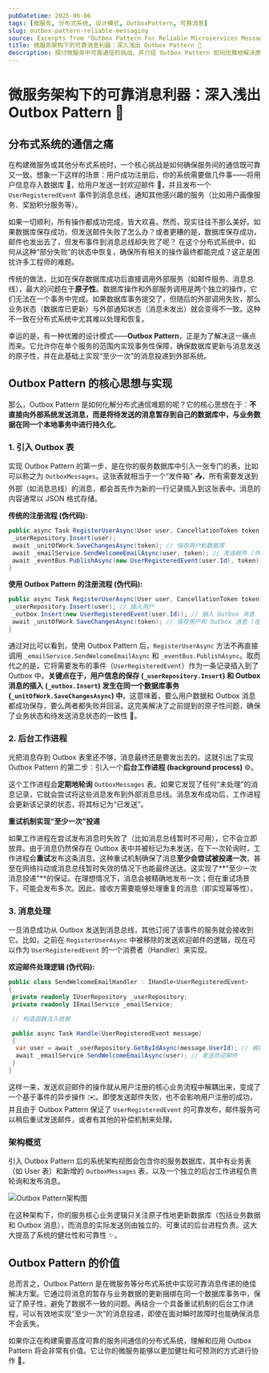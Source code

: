 ```yaml
---
pubDatetime: 2025-06-06
tags: [微服务, 分布式系统, 设计模式, OutboxPattern, 可靠消息]
slug: outbox-pattern-reliable-messaging
source: Excerpts from "Outbox Pattern For Reliable Microservices Messaging"
title: 微服务架构下的可靠消息利器：深入浅出 Outbox Pattern 🚀
description: 探讨微服务中可靠通信的挑战，并介绍 Outbox Pattern 如何优雅地解决原子性更新数据库与发送消息的问题，实现可靠的“至少一次”消息投递。
---
```


# 微服务架构下的可靠消息利器：深入浅出 Outbox Pattern 🚀

## 分布式系统的通信之痛

在构建微服务或其他分布式系统时，一个核心挑战是如何确保服务间的通信既可靠又一致。想象一下这样的场景：用户成功注册后，你的系统需要做几件事——将用户信息存入数据库 💾，给用户发送一封欢迎邮件 📧，并且发布一个 `UserRegisteredEvent` 事件到消息总线，通知其他感兴趣的服务（比如用户画像服务、奖励积分服务等）。

如果一切顺利，所有操作都成功完成，皆大欢喜。然而，现实往往不那么美好。如果数据库保存成功，但发送邮件失败了怎么办？或者更糟的是，数据库保存成功，邮件也发出去了，但发布事件到消息总线却失败了呢？ 在这个分布式系统中，如何从这种“部分失败”的状态中恢复，确保所有相关的操作最终都能完成？这正是困扰许多工程师的难题。

传统的做法，比如在保存数据库成功后直接调用外部服务（如邮件服务、消息总线），最大的问题在于**原子性**。数据库操作和外部服务调用是两个独立的操作，它们无法在一个事务中完成。如果数据库事务提交了，但随后的外部调用失败，那么业务状态（数据库已更新）与外部通知状态（消息未发出）就会变得不一致。这种不一致在分布式系统中尤其难以处理和恢复。

幸运的是，有一种优雅的设计模式——**Outbox Pattern**，正是为了解决这一痛点而来。它允许你在单个服务的范围内实现事务性保障，确保数据库更新与消息发送的原子性，并在此基础上实现“至少一次”的消息投递到外部系统。

## Outbox Pattern 的核心思想与实现

那么，Outbox Pattern 是如何化解分布式通信难题的呢？它的核心思想在于：**不直接向外部系统发送消息，而是将待发送的消息暂存到自己的数据库中，与业务数据在同一个本地事务中进行持久化**。

### 1. 引入 Outbox 表

实现 Outbox Pattern 的第一步，是在你的服务数据库中引入一张专门的表，比如可以称之为 `OutboxMessages`。这张表就相当于一个“发件箱” 📤，所有需要发送到外部（如消息总线）的消息，都会首先作为新的一行记录插入到这张表中。消息的内容通常以 JSON 格式存储。

**传统的注册流程 (伪代码):**

```csharp
public async Task RegisterUserAsync(User user, CancellationToken token) {
 _userRepository.Insert(user);
 await _unitOfWork.SaveChangesAsync(token); // 保存用户到数据库
 await _emailService.SendWelcomeEmailAsync(user, token); // 发送邮件 (外部调用)
 await _eventBus.PublishAsync(new UserRegisteredEvent(user.Id), token); // 发布事件 (外部调用)
}
```

**使用 Outbox Pattern 的注册流程 (伪代码):**

```csharp
public async Task RegisterUserAsync(User user, CancellationToken token) {
 _userRepository.Insert(user); // 插入用户
 _outbox.Insert(new UserRegisteredEvent(user.Id)); // 插入 Outbox 消息
 await _unitOfWork.SaveChangesAsync(token); // 保存用户和 Outbox 消息 (在同一个事务中)
}
```

通过对比可以看到，使用 Outbox Pattern 后，`RegisterUserAsync` 方法不再直接调用 `_emailService.SendWelcomeEmailAsync` 和 `_eventBus.PublishAsync`。取而代之的是，它将需要发布的事件（`UserRegisteredEvent`）作为一条记录插入到了 Outbox 中。**关键点在于，用户信息的保存 (`_userRepository.Insert`) 和 Outbox 消息的插入 (`_outbox.Insert`) 发生在同一个数据库事务 (`_unitOfWork.SaveChangesAsync`) 中**。这意味着，要么用户数据和 Outbox 消息都成功保存，要么两者都失败并回滚。这完美解决了之前提到的原子性问题，确保了业务状态和待发送消息状态的一致性 💯。

### 2. 后台工作进程

光把消息存到 Outbox 表里还不够，消息最终还是要发出去的。这就引出了实现 Outbox Pattern 的第二步：引入一个**后台工作进程 (background process)** ⚙️。

这个工作进程会**定期地轮询** `OutboxMessages` 表。如果它发现了任何“未处理”的消息记录，它就会尝试将这些消息发布到外部消息总线。消息发布成功后，工作进程会更新该记录的状态，将其标记为“已发送”。

**重试机制实现“至少一次”投递**

如果工作进程在尝试发布消息时失败了（比如消息总线暂时不可用），它不会立即放弃。由于消息仍然保存在 Outbox 表中并被标记为未发送，在下一次轮询时，工作进程会**重试**发布这条消息。这种重试机制确保了消息**至少会尝试被投递一次**，甚至在网络抖动或消息总线暂时失效的情况下也能最终送达。这实现了**“至少一次消息投递”**的保证。在理想情况下，消息会被精确地发布一次；但在重试场景下，可能会发布多次。因此，接收方需要能够处理重复的消息（即实现幂等性）。

### 3. 消息处理

一旦消息成功从 Outbox 发送到消息总线，其他订阅了该事件的服务就会接收到它。比如，之前在 `RegisterUserAsync` 中被移除的发送欢迎邮件的逻辑，现在可以作为 `UserRegisteredEvent` 的一个消费者（Handler）来实现。

**欢迎邮件处理逻辑 (伪代码):**

```csharp
public class SendWelcomeEmailHandler : IHandle<UserRegisteredEvent>
{
 private readonly IUserRepository _userRepository;
 private readonly IEmailService _emailService;

 // 构造函数注入依赖

 public async Task Handle(UserRegisteredEvent message)
 {
  var user = await _userRepository.GetByIdAsync(message.UserId); // 根据事件中的用户 ID 获取用户数据
  await _emailService.SendWelcomeEmailAsync(user); // 发送欢迎邮件
 }
}
```

这样一来，发送欢迎邮件的操作就从用户注册的核心业务流程中解耦出来，变成了一个基于事件的异步操作 ✉️。即使发送邮件失败，也不会影响用户注册的成功，并且由于 Outbox Pattern 保证了 `UserRegisteredEvent` 的可靠发布，邮件服务可以稍后重试发送邮件，或者有其他的补偿机制来处理。

### 架构概览

引入 Outbox Pattern 后的系统架构视图会包含你的服务数据库，其中有业务表（如 User 表）和新增的 `OutboxMessages` 表，以及一个独立的后台工作进程负责轮询和发布消息。

![Outbox Pattern架构图](https://www.milanjovanovic.tech/blogs/mnw_026/outbox.png?imwidth=3840)

在这种架构下，你的服务核心业务逻辑只关注原子性地更新数据库（包括业务数据和 Outbox 消息），而消息的实际发送则由独立的、可重试的后台进程负责。这大大提高了系统的健壮性和可靠性 ✨。

## Outbox Pattern 的价值

总而言之，Outbox Pattern 是在微服务等分布式系统中实现可靠消息传递的绝佳解决方案。它通过将消息的暂存与业务数据的更新捆绑在同一个数据库事务中，保证了原子性，避免了数据不一致的问题。再结合一个具备重试机制的后台工作进程，可以有效地实现“至少一次”的消息投递，即使在面对瞬时故障时也能确保消息不会丢失。

如果你正在构建需要高度可靠的服务间通信的分布式系统，理解和应用 Outbox Pattern 将会非常有价值。它让你的微服务能够以更加健壮和可预测的方式进行协作 💪。
